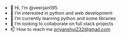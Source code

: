 - 👋 Hi, I’m @veerjain195
- 👀 I’m interested in python and web development
- 🌱 I’m currently learning python and some libraries
- 💞️ I’m looking to collaborate on full stack projects
- 📫 How to reach me priyanshuj232@gmail.com

<!---
veerjain195/veerjain195 is a ✨ special ✨ repository because its `README.md` (this file) appears on your GitHub profile.
You can click the Preview link to take a look at your changes.
--->
